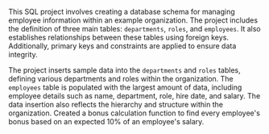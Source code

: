 This SQL project involves creating a database schema for managing employee information within an example organization. The project includes the definition of three main tables: `departments`, `roles`, and `employees`. It also establishes relationships between these tables using foreign keys. Additionally, primary keys and constraints are applied to ensure data integrity.

The project inserts sample data into the `departments` and `roles` tables, defining various departments and roles within the organization. The `employees` table is populated with the largest amount of data, including employee details such as name, department, role, hire date, and salary. The data insertion also reflects the hierarchy and structure within the organization. Created a bonus calculation function to find every employee's bonus based on an expected 10% of an employee's salary.